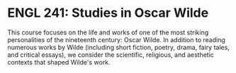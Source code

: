 # ENGL 241: Studies in Oscar Wilde

This course focuses on the life and works of one of the most striking personalities of the nineteenth century: Oscar Wilde. In addition to reading numerous works by Wilde (including short fiction, poetry, drama, fairy tales, and critical essays), we consider the scientific, religious, and aesthetic contexts that shaped Wilde's work.